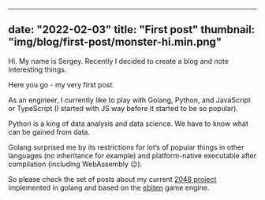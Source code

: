 
---
date: "2022-02-03"
title: "First post"
thumbnail: "img/blog/first-post/monster-hi.min.png"
---

Hi. My name is Sergey. Recently I decided to create a blog and note interesting things.

Here you go - my very first post.

As an engineer, I currently like to play with Golang, Python, and JavaScript or TypeScript (I started with JS way before it started to be so popular).
<!--more-->
Python is a king of data analysis and data science. We have to know what can be gained from data. 

Golang surprised me by its restrictions for lot’s of popular things in other languages (no inheritance for example) and platform-native executable after compilation (including WebAssembly 😉).

So please check the set of posts about my current [2048 project](/project/proj-2048/) implemented in golang and based on the [ebiten](https://ebiten.org/) game engine.
